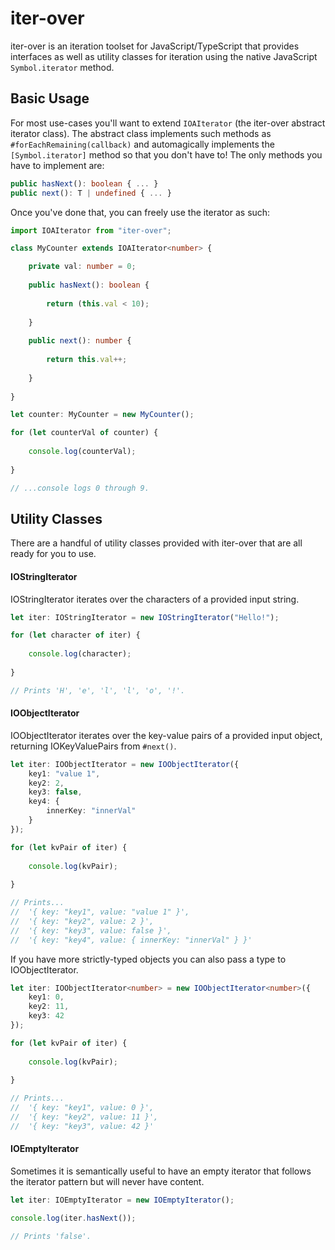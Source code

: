 # iter-over
iter-over is an iteration toolset for JavaScript/TypeScript that provides interfaces as well as utility classes for iteration using the native JavaScript `Symbol.iterator` method.

## Basic Usage
For most use-cases you'll want to extend `IOAIterator` (the iter-over abstract iterator class). The abstract class implements such methods as `#forEachRemaining(callback)` and automagically implements the `[Symbol.iterator]` method so that you don't have to! The only methods you have to implement are:

```typescript
public hasNext(): boolean { ... }
public next(): T | undefined { ... }
```

Once you've done that, you can freely use the iterator as such:

```typescript
import IOAIterator from "iter-over";

class MyCounter extends IOAIterator<number> {

	private val: number = 0;
	
	public hasNext(): boolean {
		
		return (this.val < 10);
		
	}
	
	public next(): number {
		
		return this.val++;
		
	}
	
}

let counter: MyCounter = new MyCounter();

for (let counterVal of counter) {
	
	console.log(counterVal);
	
}

// ...console logs 0 through 9.
```

## Utility Classes
There are a handful of utility classes provided with iter-over that are all ready for you to use.

#### IOStringIterator
IOStringIterator iterates over the characters of a provided input string.

```typescript
let iter: IOStringIterator = new IOStringIterator("Hello!");

for (let character of iter) {
	
	console.log(character);
	
}

// Prints 'H', 'e', 'l', 'l', 'o', '!'.
```

#### IOObjectIterator
IOObjectIterator iterates over the key-value pairs of a provided input object, returning IOKeyValuePairs from `#next()`.

```typescript
let iter: IOObjectIterator = new IOObjectIterator({
	key1: "value 1",
	key2: 2,
	key3: false,
	key4: {
		innerKey: "innerVal"
	}
});

for (let kvPair of iter) {
	
	console.log(kvPair);
	
}

// Prints...
//	'{ key: "key1", value: "value 1" }',
//	'{ key: "key2", value: 2 }',
//	'{ key: "key3", value: false }',
//	'{ key: "key4", value: { innerKey: "innerVal" } }'
```

If you have more strictly-typed objects you can also pass a type to IOObjectIterator.

```typescript
let iter: IOObjectIterator<number> = new IOObjectIterator<number>({
	key1: 0,
	key2: 11,
	key3: 42
});

for (let kvPair of iter) {
	
	console.log(kvPair);
	
}

// Prints...
//	'{ key: "key1", value: 0 }',
//	'{ key: "key2", value: 11 }',
//	'{ key: "key3", value: 42 }'
```

#### IOEmptyIterator
Sometimes it is semantically useful to have an empty iterator that follows the iterator pattern but will never have content.

```typescript
let iter: IOEmptyIterator = new IOEmptyIterator();

console.log(iter.hasNext());

// Prints 'false'.
```
